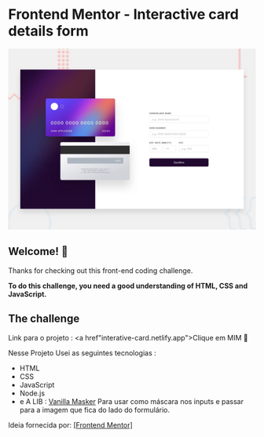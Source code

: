 # Frontend Mentor - Interactive card details form

![Design preview for the Interactive card details form coding challenge](./design/desktop-preview.jpg)

## Welcome! 👋

Thanks for checking out this front-end coding challenge.

**To do this challenge, you need a good understanding of HTML, CSS and JavaScript.**

## The challenge

Link para o projeto : <a href"interative-card.netlify.app">Clique em MIM 🪪 </a>


Nesse Projeto Usei as seguintes tecnologias :
- HTML
- CSS
- JavaScript
- Node.js
- e A LIB : <a href="https://github.com/vanilla-masker/vanilla-masker" target="_blank">Vanilla Masker</a> Para usar como máscara nos inputs e passar para a imagem que fica do lado do formulário.


Ideia fornecida por: <a href="https://www.frontendmentor.io/challenges/interactive-card-details-form-XpS8cKZDWw" target="_blank"> [Frontend Mentor] </a>
